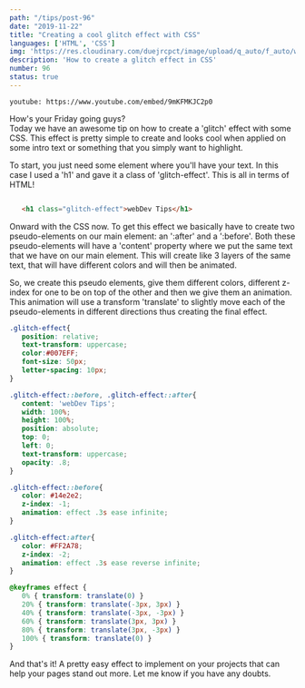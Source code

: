 ```yaml
---
path: "/tips/post-96"
date: "2019-11-22"
title: "Creating a cool glitch effect with CSS"
languages: ['HTML', 'CSS']
img: 'https://res.cloudinary.com/duejrcpct/image/upload/q_auto/f_auto/w_1000/v1587242743/tips/96-1_lllxs5.png'
description: 'How to create a glitch effect in CSS'
number: 96
status: true
---
```


`youtube: https://www.youtube.com/embed/9mKFMKJC2p0`

How's your Friday going guys?  
Today we have an awesome tip on how to create a 'glitch' effect with some CSS.
This effect is pretty simple to create and looks cool when applied on some intro text or something that you simply want to highlight.

To start, you just need some element where you'll have your text. In this case I used a 'h1' and gave it a class of 'glitch-effect'. This is all in terms of HTML!

 ```html

    <h1 class="glitch-effect">webDev Tips</h1>

 ```

Onward with the CSS now. To get this effect we basically have to create two pseudo-elements on our main element: an ':after' and a ':before'. Both these pseudo-elements will have a 'content' property where we put the same text that we have on our main element. This will create like 3 layers of the same text, that will have different colors and will then be animated.

So, we create this pseudo elements, give them different colors, different z-index for one to be on top of the other and then we give them an animation. This animation will use a transform 'translate' to slightly move each of the pseudo-elements in different directions thus creating the final effect.

 ```css
.glitch-effect{
    position: relative;
    text-transform: uppercase;
    color:#007EFF;
    font-size: 50px;
    letter-spacing: 10px;
}

.glitch-effect::before, .glitch-effect::after{
    content: 'webDev Tips';
    width: 100%;
    height: 100%;
    position: absolute;
    top: 0;
    left: 0;
    text-transform: uppercase;
    opacity: .8;
}

.glitch-effect::before{
    color: #14e2e2;
    z-index: -1;
    animation: effect .3s ease infinite;        
}

.glitch-effect:after{
    color: #FF2A78;
    z-index: -2;
    animation: effect .3s ease reverse infinite;
}

@keyframes effect {
    0% { transform: translate(0) }
    20% { transform: translate(-3px, 3px) }
    40% { transform: translate(-3px, -3px) }
    60% { transform: translate(3px, 3px) }
    80% { transform: translate(3px, -3px) }
    100% { transform: translate(0) }
}
 ```

And that's it! A pretty easy effect to implement on your projects that can help your pages stand out more. Let me know if you have any doubts.